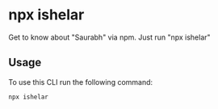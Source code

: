 # npx ishelar
Get to know about "Saurabh" via npm. Just run "npx ishelar"

## Usage
To use this CLI run the following command:

```npx ishelar```
